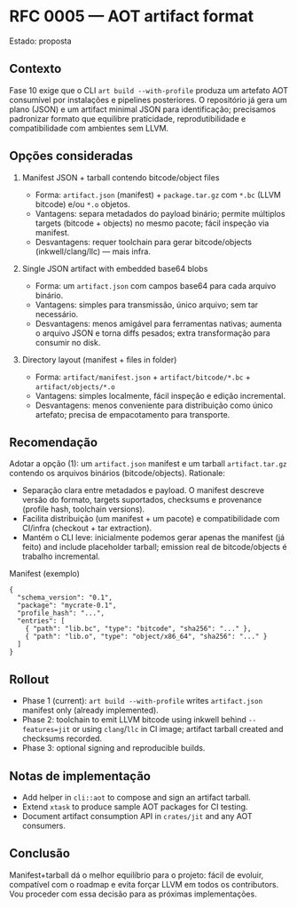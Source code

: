 RFC 0005 — AOT artifact format
===============================

Estado: proposta

Contexto
--------
Fase 10 exige que o CLI `art build --with-profile` produza um artefato AOT consumível por instalações e pipelines posteriores. O repositório já gera um plano (JSON) e um artifact minimal JSON para identificação; precisamos padronizar formato que equilibre praticidade, reprodutibilidade e compatibilidade com ambientes sem LLVM.

Opções consideradas
--------------------

1) Manifest JSON + tarball contendo bitcode/object files
   - Forma: `artifact.json` (manifest) + `package.tar.gz` com `*.bc` (LLVM bitcode) e/ou `*.o` objetos.
   - Vantagens: separa metadados do payload binário; permite múltiplos targets (bitcode + objects) no mesmo pacote; fácil inspeção via manifest.
   - Desvantagens: requer toolchain para gerar bitcode/objects (inkwell/clang/llc) — mais infra.

2) Single JSON artifact with embedded base64 blobs
   - Forma: um `artifact.json` com campos base64 para cada arquivo binário.
   - Vantagens: simples para transmissão, único arquivo; sem tar necessário.
   - Desvantagens: menos amigável para ferramentas nativas; aumenta o arquivo JSON e torna diffs pesados; extra transformação para consumir no disk.

3) Directory layout (manifest + files in folder)
   - Forma: `artifact/manifest.json` + `artifact/bitcode/*.bc` + `artifact/objects/*.o`
   - Vantagens: simples localmente, fácil inspeção e edição incremental.
   - Desvantagens: menos conveniente para distribuição como único artefato; precisa de empacotamento para transporte.

Recomendação
------------
Adotar a opção (1): um `artifact.json` manifest e um tarball `artifact.tar.gz` contendo os arquivos binários (bitcode/objects). Rationale:

- Separação clara entre metadados e payload. O manifest descreve versão do formato, targets suportados, checksums e provenance (profile hash, toolchain versions).
- Facilita distribuição (um manifest + um pacote) e compatibilidade com CI/infra (checkout + tar extraction).
- Mantém o CLI leve: inicialmente podemos gerar apenas the manifest (já feito) and include placeholder tarball; emission real de bitcode/objects é trabalho incremental.

Manifest (exemplo)
```
{
  "schema_version": "0.1",
  "package": "mycrate-0.1",
  "profile_hash": "...",
  "entries": [
    { "path": "lib.bc", "type": "bitcode", "sha256": "..." },
    { "path": "lib.o", "type": "object/x86_64", "sha256": "..." }
  ]
}
```

Rollout
-------
- Phase 1 (current): `art build --with-profile` writes `artifact.json` manifest only (already implemented).
- Phase 2: toolchain to emit LLVM bitcode using inkwell behind `--features=jit` or using `clang`/`llc` in CI image; artifact tarball created and checksums recorded.
- Phase 3: optional signing and reproducible builds.

Notas de implementação
---------------------
- Add helper in `cli::aot` to compose and sign an artifact tarball.
- Extend `xtask` to produce sample AOT packages for CI testing.
- Document artifact consumption API in `crates/jit` and any AOT consumers.

Conclusão
---------
Manifest+tarball dá o melhor equilíbrio para o projeto: fácil de evoluir, compatível com o roadmap e evita forçar LLVM em todos os contributors. Vou proceder com essa decisão para as próximas implementações.
